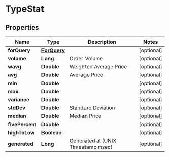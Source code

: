 
# TypeStat

## Properties
Name | Type | Description | Notes
------------ | ------------- | ------------- | -------------
**forQuery** | [**ForQuery**](ForQuery.md) |  |  [optional]
**volume** | **Long** | Order Volume |  [optional]
**wavg** | **Double** | Weighted Average Price |  [optional]
**avg** | **Double** | Average Price |  [optional]
**min** | **Double** |  |  [optional]
**max** | **Double** |  |  [optional]
**variance** | **Double** |  |  [optional]
**stdDev** | **Double** | Standard Deviation |  [optional]
**median** | **Double** | Median Price |  [optional]
**fivePercent** | **Double** |  |  [optional]
**highToLow** | **Boolean** |  |  [optional]
**generated** | **Long** | Generated at (UNIX Timestamp msec) |  [optional]



